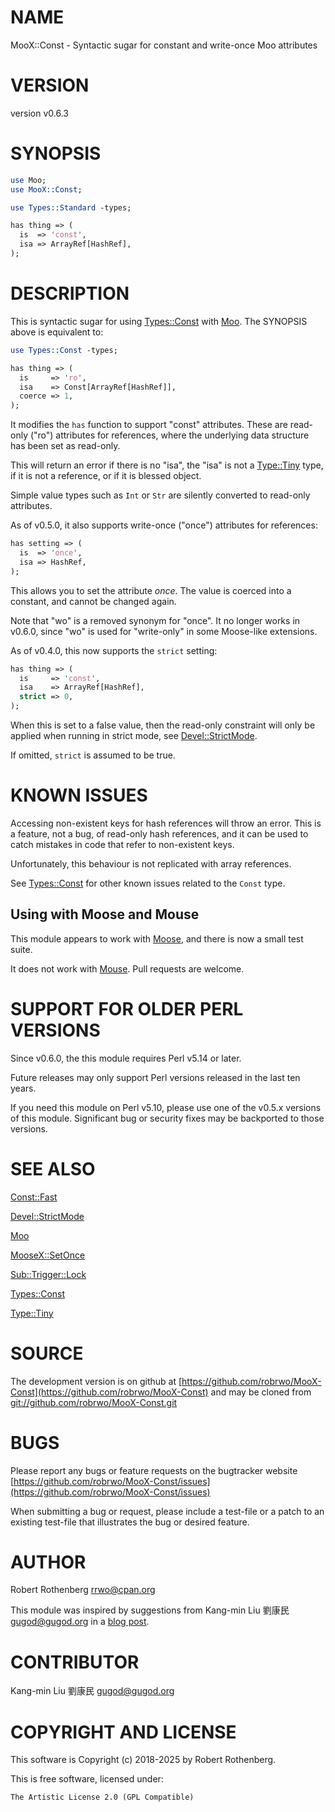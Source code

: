 # NAME

MooX::Const - Syntactic sugar for constant and write-once Moo attributes

# VERSION

version v0.6.3

# SYNOPSIS

```perl
use Moo;
use MooX::Const;

use Types::Standard -types;

has thing => (
  is  => 'const',
  isa => ArrayRef[HashRef],
);
```

# DESCRIPTION

This is syntactic sugar for using [Types::Const](https://metacpan.org/pod/Types%3A%3AConst) with [Moo](https://metacpan.org/pod/Moo). The
SYNOPSIS above is equivalent to:

```perl
use Types::Const -types;

has thing => (
  is     => 'ro',
  isa    => Const[ArrayRef[HashRef]],
  coerce => 1,
);
```

It modifies the `has` function to support "const" attributes.  These
are read-only ("ro") attributes for references, where the underlying
data structure has been set as read-only.

This will return an error if there is no "isa", the "isa" is not a
[Type::Tiny](https://metacpan.org/pod/Type%3A%3ATiny) type, if it is not a reference, or if it is blessed
object.

Simple value types such as `Int` or `Str` are silently converted to
read-only attributes.

As of v0.5.0, it also supports write-once ("once") attributes for
references:

```perl
has setting => (
  is  => 'once',
  isa => HashRef,
);
```

This allows you to set the attribute _once_. The value is coerced
into a constant, and cannot be changed again.

Note that "wo" is a removed synonym for "once". It no longer works in
v0.6.0, since "wo" is used for "write-only" in some Moose-like
extensions.

As of v0.4.0, this now supports the `strict` setting:

```perl
has thing => (
  is     => 'const',
  isa    => ArrayRef[HashRef],
  strict => 0,
);
```

When this is set to a false value, then the read-only constraint will
only be applied when running in strict mode, see [Devel::StrictMode](https://metacpan.org/pod/Devel%3A%3AStrictMode).

If omitted, `strict` is assumed to be true.

# KNOWN ISSUES

Accessing non-existent keys for hash references will throw an
error. This is a feature, not a bug, of read-only hash references, and
it can be used to catch mistakes in code that refer to non-existent
keys.

Unfortunately, this behaviour is not replicated with array references.

See [Types::Const](https://metacpan.org/pod/Types%3A%3AConst) for other known issues related to the `Const`
type.

## Using with Moose and Mouse

This module appears to work with [Moose](https://metacpan.org/pod/Moose), and there is now a small
test suite.

It does not work with [Mouse](https://metacpan.org/pod/Mouse). Pull requests are welcome.

# SUPPORT FOR OLDER PERL VERSIONS

Since v0.6.0, the this module requires Perl v5.14 or later.

Future releases may only support Perl versions released in the last ten years.

If you need this module on Perl v5.10, please use one of the v0.5.x
versions of this module.  Significant bug or security fixes may be
backported to those versions.

# SEE ALSO

[Const::Fast](https://metacpan.org/pod/Const%3A%3AFast)

[Devel::StrictMode](https://metacpan.org/pod/Devel%3A%3AStrictMode)

[Moo](https://metacpan.org/pod/Moo)

[MooseX::SetOnce](https://metacpan.org/pod/MooseX%3A%3ASetOnce)

[Sub::Trigger::Lock](https://metacpan.org/pod/Sub%3A%3ATrigger%3A%3ALock)

[Types::Const](https://metacpan.org/pod/Types%3A%3AConst)

[Type::Tiny](https://metacpan.org/pod/Type%3A%3ATiny)

# SOURCE

The development version is on github at [https://github.com/robrwo/MooX-Const](https://github.com/robrwo/MooX-Const)
and may be cloned from [git://github.com/robrwo/MooX-Const.git](git://github.com/robrwo/MooX-Const.git)

# BUGS

Please report any bugs or feature requests on the bugtracker website
[https://github.com/robrwo/MooX-Const/issues](https://github.com/robrwo/MooX-Const/issues)

When submitting a bug or request, please include a test-file or a
patch to an existing test-file that illustrates the bug or desired
feature.

# AUTHOR

Robert Rothenberg <rrwo@cpan.org>

This module was inspired by suggestions from Kang-min Liu 劉康民
<gugod@gugod.org> in a [blog post](http://blogs.perl.org/users/robert_rothenberg/2018/11/typeconst-released.html).

# CONTRIBUTOR

Kang-min Liu 劉康民 <gugod@gugod.org>

# COPYRIGHT AND LICENSE

This software is Copyright (c) 2018-2025 by Robert Rothenberg.

This is free software, licensed under:

```
The Artistic License 2.0 (GPL Compatible)
```
